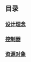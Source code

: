 ## 目录

### [设计理念](cloud-native/kubernetes/设计理念.md)

### [控制器](cloud-native/kubernetes/控制器.md)

### [资源对象](cloud-native/kubernetes/资源对象.md)

